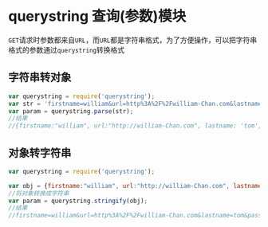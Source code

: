 # querystring 查询(参数)模块
`GET`请求时参数都来自`URL`，而`URL`都是字符串格式，为了方便操作，可以把字符串格式的参数通过`querystring`转换格式

## 字符串转对象
```javascript
var querystring = require('querystring');
var str = 'firstname=william&url=http%3A%2F%2Fwilliam-Chan.com&lastname=tom&passowrd=123456';   //符号转义了
var param = querystring.parse(str);
//结果
//{firstname:"william", url:"http://william-Chan.com", lastname: 'tom', passowrd: 123456};
```

## 对象转字符串
```javascript
var querystring = require('querystring');

var obj = {firstname:"william", url:"http://william-Chan.com", lastname: 'tom', passowrd: 123456};
//将对象转换成字符串
var param = querystring.stringify(obj);
//结果
//firstname=william&url=http%3A%2F%2Fwilliam-Chan.com&lastname=tom&passowrd=123456
```